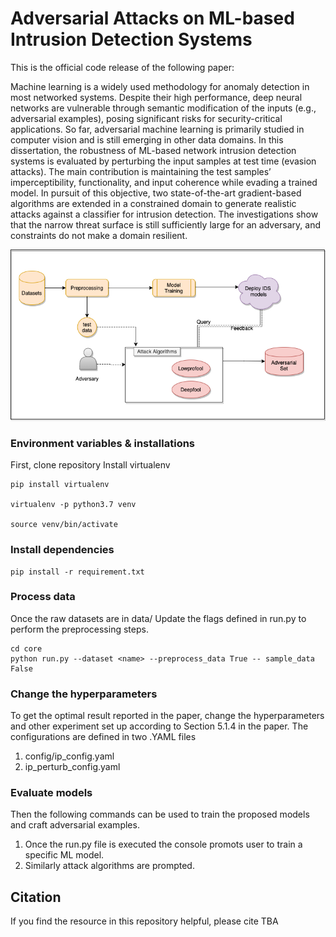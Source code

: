 # Adversarial Attacks on ML-based Intrusion Detection Systems
This is the official code release of the following paper: 

Machine learning is a widely used methodology for anomaly detection in most
networked systems. Despite their high performance, deep neural networks are vulnerable through semantic modification of the inputs (e.g., adversarial examples),
posing significant risks for security-critical applications. So far, adversarial machine
learning is primarily studied in computer vision and is still emerging in other data
domains. In this dissertation, the robustness of ML-based network intrusion detection systems is evaluated by perturbing the input samples at test time (evasion
attacks). The main contribution is maintaining the test samples’ imperceptibility, functionality, and input coherence while evading a trained model. In pursuit
of this objective, two state-of-the-art gradient-based algorithms are extended in a
constrained domain to generate realistic attacks against a classifier for intrusion detection. The investigations show that the narrow threat surface is still sufficiently
large for an adversary, and constraints do not make a domain resilient.

<img src="https://github.com/hsekol-hub/Adversarial-Attacks-ML-based-IDS/blob/main/config/tmp/pipeline.png" alt="pipeline" width="700" class="center">

### Environment variables & installations
First, clone repository
Install virtualenv
```
pip install virtualenv

virtualenv -p python3.7 venv

source venv/bin/activate
```
### Install dependencies
```
pip install -r requirement.txt
```

### Process data
Once the raw datasets are in data/<data-set name>
Update the flags defined in run.py to perform the preprocessing steps. 

```
cd core
python run.py --dataset <name> --preprocess_data True -- sample_data False
```

### Change the hyperparameters
To get the optimal result reported in the paper, change the hyperparameters and other experiment set up according to 
Section 5.1.4 in the paper. 
The configurations are defined in two .YAML files 
1. config/ip_config.yaml
2. ip_perturb_config.yaml

### Evaluate models
Then the following commands can be used to train the proposed models and craft adversarial examples.
1. Once the run.py file is executed the console promots user to train a specific ML model.
2. Similarly attack algorithms are prompted.


## Citation
If you find the resource in this repository helpful, please cite TBA